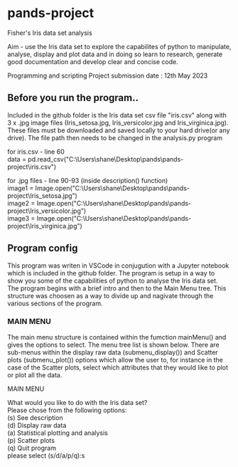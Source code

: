 # pands-project
Fisher's Iris data set analysis 

Aim - use the Iris data set to explore the capabilites of python to manipulate, analyse, display and plot data and in doing so learn to research, generate good documentation and develop clear and concise code.   

Programming and scripting Project 
submission date : 12th May 2023 

## Before you run the program.. 

Included in the github folder is the Iris data set csv file "iris.csv" along with 3 x .jpg image files (Iris_setosa.jpg, Iris_versicolor.jpg and Iris_virginica.jpg).
These files must be downloaded and saved locally to your hard drive(or any drive). The file path then needs to be changed in the analysis.py program 

for iris.csv - line 60<br>
data = pd.read_csv("C:\\Users\\shane\\Desktop\\pands\\pands-project\\iris.csv")

for .jpg files - line 90-93 (inside description() function)<br>
image1 = Image.open("C:\\Users\\shane\\Desktop\\pands\\pands-project\\Iris_setosa.jpg")<br>
image2 = Image.open("C:\\Users\\shane\\Desktop\\pands\\pands-project\\Iris_versicolor.jpg")<br>
image3 = Image.open("C:\\Users\\shane\\Desktop\\pands\\pands-project\\Iris_virginica.jpg")<br>

## Program config 

This program was writen in VSCode in conjugution with a Jupyter notebook which is included in the github folder. 
The program is setup in a way to show you some of the capabilities of python to analyse the Iris data set.<br>The program begins with a brief intro and then to the Main Menu tree. This structure was choosen as a way to divide up and nagivate through the various sections of the program. 


### MAIN MENU 

The main menu structure is contained within the fumction mainMenu() and gives the options to select. The menu tree list is shown below. There are sub-menus within the display raw data (submenu_display()) and Scatter plots (submenu_plot()) options which allow the user to, for instance in the case of the Scatter plots, select which attributes that they would like to plot or plot all the data.  

MAIN MENU

What would you like to do with the Iris data set?<br>
Please chose from the following options:<br>
        (s) See description<br>
        (d) Display raw data<br>
        (a) Statistical plotting and analysis  <br>
        (p) Scatter plots<br>
        (q) Quit program<br>
please select (s/d/a/p/q):s<br>


